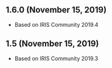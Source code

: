## 1.6.0 (November 15, 2019)
  - Based on IRIS Community 2019.4

## 1.5 (November 15, 2019)
  - Based on IRIS Community 2019.3

